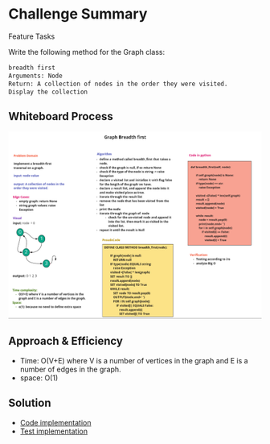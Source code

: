 # Challenge Summary

Feature Tasks

Write the following method for the Graph class:

    breadth first
    Arguments: Node
    Return: A collection of nodes in the order they were visited.
    Display the collection

## Whiteboard Process

![whiteboard](/code401/graph/graph_breadth.png)

## Approach & Efficiency

- Time: O(V+E) where V is a number of vertices in the graph and E is a number of edges in the graph.
- space: O(1)

## Solution

- [Code implementation](/code401/graph/graph/graph.py)
- [Test implementation](/code401/graph/tests/test_graph.py)
